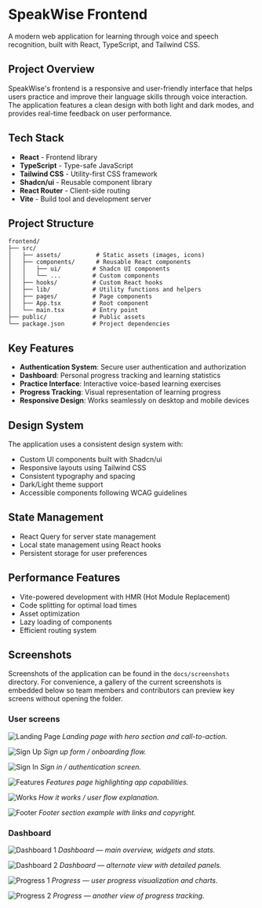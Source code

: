 # SpeakWise Frontend

A modern web application for learning through voice and speech recognition, built with React, TypeScript, and Tailwind CSS.

## Project Overview

SpeakWise's frontend is a responsive and user-friendly interface that helps users practice and improve their language skills through voice interaction. The application features a clean design with both light and dark modes, and provides real-time feedback on user performance.

## Tech Stack

- **React** - Frontend library
- **TypeScript** - Type-safe JavaScript
- **Tailwind CSS** - Utility-first CSS framework
- **Shadcn/ui** - Reusable component library
- **React Router** - Client-side routing
- **Vite** - Build tool and development server

## Project Structure

```
frontend/
├── src/
│   ├── assets/          # Static assets (images, icons)
│   ├── components/      # Reusable React components
│   │   ├── ui/         # Shadcn UI components
│   │   └── ...         # Custom components
│   ├── hooks/          # Custom React hooks
│   ├── lib/            # Utility functions and helpers
│   ├── pages/          # Page components
│   ├── App.tsx         # Root component
│   └── main.tsx        # Entry point
├── public/             # Public assets
└── package.json        # Project dependencies
```

## Key Features

- **Authentication System**: Secure user authentication and authorization
- **Dashboard**: Personal progress tracking and learning statistics
- **Practice Interface**: Interactive voice-based learning exercises
- **Progress Tracking**: Visual representation of learning progress
- **Responsive Design**: Works seamlessly on desktop and mobile devices

## Design System

The application uses a consistent design system with:

- Custom UI components built with Shadcn/ui
- Responsive layouts using Tailwind CSS
- Consistent typography and spacing
- Dark/Light theme support
- Accessible components following WCAG guidelines

## State Management

- React Query for server state management
- Local state management using React hooks
- Persistent storage for user preferences

## Performance Features

- Vite-powered development with HMR (Hot Module Replacement)
- Code splitting for optimal load times
- Asset optimization
- Lazy loading of components
- Efficient routing system

## Screenshots

Screenshots of the application can be found in the `docs/screenshots` directory. For convenience, a gallery of the current screenshots is embedded below so team members and contributors can preview key screens without opening the folder.


### User screens

![Landing Page](docs/screenshots/User/LandingPage.png)
*Landing page with hero section and call-to-action.*

![Sign Up](docs/screenshots/User/SignUp.png)
*Sign up form / onboarding flow.*

![Sign In](docs/screenshots/User/SignIn.png)
*Sign in / authentication screen.*

![Features](docs/screenshots/User/Features.png)
*Features page highlighting app capabilities.*

![Works](docs/screenshots/User/Works.png)
*How it works / user flow explanation.*

![Footer](docs/screenshots/User/Footer.png)
*Footer section example with links and copyright.*


### Dashboard

![Dashboard 1](docs/screenshots/Dashboard/Dashboard-1.png)
*Dashboard — main overview, widgets and stats.*

![Dashboard 2](docs/screenshots/Dashboard/Dashboard-2.png)
*Dashboard — alternate view with detailed panels.*

![Progress 1](docs/screenshots/Dashboard/Progress-1.png)
*Progress — user progress visualization and charts.*

![Progress 2](docs/screenshots/Dashboard/Progress-2.png)
*Progress — another view of progress tracking.*
